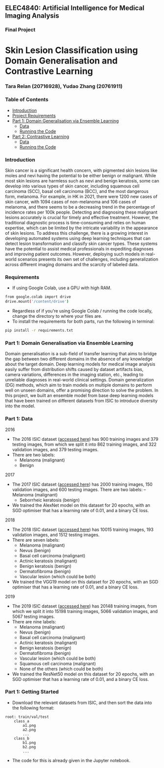 ## ELEC4840: Artificial Intelligence for Medical Imaging Analysis
### Final Project
# Skin Lesion Classification using Domain Generalisation and Contrastive Learning
### Tara Relan (20716928), Yudao Zhang (20761911)

### Table of Contents
- [Introduction](#introduction)
- [Project Requirements](#requirements)
- [Part 1: Domain Generalisation via Ensemble Learning](#part-1-domain-generalisation-via-ensemble-learning)
  - [Data](#part-1-data)
  - [Running the Code](#part-1-getting-started)
- [Part 2: Contrastive Learning](#part-2-contrastive-learning)
  - [Data](#part-2-data)
  - [Running the Code](#part-2-getting-started)

### Introduction
Skin cancer is a significant health concern, with pigmented skin lesions like moles and nevi having the potential to be either benign or malignant. While most skin lesions are harmless such as nevi and benign keratosis, some can develop into various types of skin cancer, including squamous cell carcinoma (SCC), basal cell carcinoma (BCC), and the most dangerous form, melanoma. For example, in HK in 2021, there were 1200 new cases of skin cancer, with 1094 cases of non-melanoma and 106 cases of melanoma, and there seems to be a decreasing trend in the percentage of incidence rates per 100k people. Detecting and diagnosing these malignant lesions accurately is crucial for timely and effective treatment. However, the traditional diagnostic process is time-consuming and relies on human expertise, which can be limited by the intricate variability in the appearance of skin lesions. To address this challenge, there is a growing interest in developing automated systems using deep learning techniques that can detect lesion transformation and classify skin cancer types. These systems have the potential to assist medical professionals in expediting diagnoses and improving patient outcomes. However, deploying such models in real-world scenarios presents its own set of challenges, including generalization across different imaging domains and the scarcity of labeled data.

### Requirements
* If using Google Colab, use a GPU with high RAM.
```sh
from google.colab import drive
drive.mount('/content/drive')
```
* Regardless of if you're using Google Colab / running the code locally, change the directory to where your files are.
* To install the requirements for both parts, run the following in terminal:
```sh
pip install -r requirements.txt
```

### Part 1: Domain Generalisation via Ensemble Learning
Domain generalisation is a sub-field of transfer learning that aims to bridge the gap between two different domains in the absence of any knowledge about the target domain. Deep learning models for medical image analysis easily suffer from distribution shifts caused by dataset artifacts bias, camera variations, differences in the imaging station, etc., leading to unreliable diagnoses in real-world clinical settings. Domain generalization (DG) methods, which aim to train models on multiple domains to perform well on unseen domains, offer a promising direction to solve the problem. In this project, we built an ensemble model from base deep learning models that have been trained on different datasets from ISIC to introduce diversity into the model.

### Part 1: Data
2016
- The 2016 ISIC dataset ([accessed here][1]) has 900 training images and 379 testing images, from which we split it into 862 training images, and 322 validation images, and 379 testing images.
- There are two labels:
  - Melanoma (malignant)
  - Benign

2017
- The 2017 ISIC dataset ([accessed here][2]) has 2000 training images, 150 validation images, and 600 testing images. There are two labels:
  – Melanoma (malignant)
  - Seborrheic keratosis (benign)
- We trained the AlexNet model on this dataset for 20 epochs, with an SGD optimiser that has a learning rate of 0.01, and a binary CE loss.

2018
- The 2018 ISIC dataset ([accessed here][3]) has 10015 training images, 193 validation images, and 1512 testing images.
- There are seven labels:
  - Melanoma (malignant)
  - Nevus (benign)
  - Basal cell carcinoma (malignant)
  - Actinic keratosis (malignant)
  - Benign keratosis (benign)
  - Dermatofibroma (benign)
  - Vascular lesion (which could be both)
- We trained the VGG19 model on this dataset for 20 epochs, with an SGD optimiser that has a learning rate of 0.01, and a binary CE loss.

2019
- The 2019 ISIC dataset ([accessed here][4]) has 20148 training images, from which we split it into 15198 training images, 5066 validation images, and 5067 testing images.
- There are nine labels:
  - Melanoma (malignant)
  - Nevus (benign)
  - Basal cell carcinoma (malignant)
  - Actinic keratosis (malignant)
  - Benign keratosis (benign)
  - Dermatofibroma (benign)
  - Vascular lesion (which could be both)
  - Squamous cell carcinoma (malignant)
  - None of the others (which could be both)
- We trained the ResNet50 model on this dataset for 20 epochs, with an SGD optimiser that has a learning rate of 0.01, and a binary CE loss.

### Part 1: Getting Started
- Download the relevant datasets from ISIC, and then sort the data into the following format:
```
root: train/val/test
    class_a
        a1.png
        a2.png
        ...
    class_b
        b1.png
        b2.png
        ...
```
- The code for this is already given in the Jupyter notebook.

[1]: https://challenge.isic-archive.com/landing/2016/
[2]: https://challenge.isic-archive.com/landing/2017/
[3]: https://challenge.isic-archive.com/landing/2018/
[4]: https://challenge.isic-archive.com/landing/2019/
